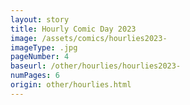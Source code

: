 ```yaml
---
layout: story
title: Hourly Comic Day 2023
image: /assets/comics/hourlies2023-
imageType: .jpg
pageNumber: 4
baseurl: /other/hourlies/hourlies2023-
numPages: 6
origin: other/hourlies.html
---
```

